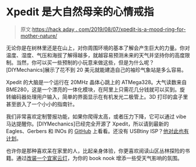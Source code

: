 # Xpedit 是大自然母亲的心情戒指

> 原文:[https://hack aday . com/2019/08/07/xpedit-is-a-mood-ring-for-mother-nature/](https://hackaday.com/2019/08/07/xpedit-is-a-mood-ring-for-mother-nature/)

无论你是在树林里还是在山上，对你周围环境的基本了解会产生巨大的力量。你对温度、湿度、气压和海拔了解得越多，就越容易预测未来的天气并坚持你的高度限制。当然，你可以买一些预制的小玩意来做这些，但是为什么呢？[DIYMechanics]展示了花不到 20 美元就能建造自己的袖珍气象站是多么容易。

Xpedit 的大脑是一个运行在 20MHz 晶体心跳上的 ATMega328。大气读数来自 BME280，这是一个漂亮的一体化模块，在阿里上只需花几分钱就可以买到。旋转编码器处理用户输入，简单的界面显示在有机发光二极管上。3D 打印的盒子里甚至嵌入了一个小小的指南针。

我们非常喜欢定制警报功能，如果你爬得太高，或者压力下降，它可以通过 vibe 马达提醒你。[DIYMechanics]已经完全开源了 Xpedit，所以请到最新的 Eagles、Gerbers 和 INOs 的 [GitHub](https://github.com/suhail-jr/XPEDIT) 上看看。还没有 USBtiny ISP？[他对此也有计划](https://www.instructables.com/id/Build-a-USBTINY-ISP-Programmer)。

也许你是那种喜欢呆在家里的人，比起亲身体验，你更喜欢阅读山区丛林探险的书籍。通过[改装一个宜家云灯](https://hackaday.com/2019/06/12/ikea-cloud-lamp-displays-the-weather-with-esp8266/)，为你的 book nook 增添一些受天气影响的氛围。